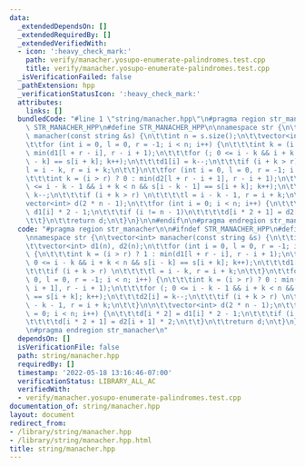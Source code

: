 ```yaml
---
data:
  _extendedDependsOn: []
  _extendedRequiredBy: []
  _extendedVerifiedWith:
  - icon: ':heavy_check_mark:'
    path: verify/manacher.yosupo-enumerate-palindromes.test.cpp
    title: verify/manacher.yosupo-enumerate-palindromes.test.cpp
  _isVerificationFailed: false
  _pathExtension: hpp
  _verificationStatusIcon: ':heavy_check_mark:'
  attributes:
    links: []
  bundledCode: "#line 1 \"string/manacher.hpp\"\n#pragma region str_manacher\n\n#ifndef\
    \ STR_MANACHER_HPP\n#define STR_MANACHER_HPP\n\nnamespace str {\n\tvector<int>\
    \ manacher(const string &s) {\n\t\tint n = s.size();\n\t\tvector<int> d1(n), d2(n);\n\
    \t\tfor (int i = 0, l = 0, r = -1; i < n; i++) {\n\t\t\tint k = (i > r) ? 1 :\
    \ min(d1[l + r - i], r - i + 1);\n\t\t\tfor (; 0 <= i - k && i + k < n && s[i\
    \ - k] == s[i + k]; k++);\n\t\t\td1[i] = k--;\n\t\t\tif (i + k > r) \n\t\t\t\t\
    l = i - k, r = i + k;\n\t\t}\n\t\tfor (int i = 0, l = 0, r = -1; i < n; i++) {\n\
    \t\t\tint k = (i > r) ? 0 : min(d2[l + r - i + 1], r - i + 1);\n\t\t\tfor (; 0\
    \ <= i - k - 1 && i + k < n && s[i - k - 1] == s[i + k]; k++);\n\t\t\td2[i] =\
    \ k--;\n\t\t\tif (i + k > r) \n\t\t\t\tl = i - k - 1, r = i + k;\n\t\t}\n\n\t\t\
    vector<int> d(2 * n - 1);\n\t\tfor (int i = 0; i < n; i++) {\n\t\t\td[i * 2] =\
    \ d1[i] * 2 - 1;\n\t\t\tif (i != n - 1)\n\t\t\t\td[i * 2 + 1] = d2[i + 1] * 2;\n\
    \t\t}\n\t\treturn d;\n\t}\n}\n\n#endif\n\n#pragma endregion str_manacher\n"
  code: "#pragma region str_manacher\n\n#ifndef STR_MANACHER_HPP\n#define STR_MANACHER_HPP\n\
    \nnamespace str {\n\tvector<int> manacher(const string &s) {\n\t\tint n = s.size();\n\
    \t\tvector<int> d1(n), d2(n);\n\t\tfor (int i = 0, l = 0, r = -1; i < n; i++)\
    \ {\n\t\t\tint k = (i > r) ? 1 : min(d1[l + r - i], r - i + 1);\n\t\t\tfor (;\
    \ 0 <= i - k && i + k < n && s[i - k] == s[i + k]; k++);\n\t\t\td1[i] = k--;\n\
    \t\t\tif (i + k > r) \n\t\t\t\tl = i - k, r = i + k;\n\t\t}\n\t\tfor (int i =\
    \ 0, l = 0, r = -1; i < n; i++) {\n\t\t\tint k = (i > r) ? 0 : min(d2[l + r -\
    \ i + 1], r - i + 1);\n\t\t\tfor (; 0 <= i - k - 1 && i + k < n && s[i - k - 1]\
    \ == s[i + k]; k++);\n\t\t\td2[i] = k--;\n\t\t\tif (i + k > r) \n\t\t\t\tl = i\
    \ - k - 1, r = i + k;\n\t\t}\n\n\t\tvector<int> d(2 * n - 1);\n\t\tfor (int i\
    \ = 0; i < n; i++) {\n\t\t\td[i * 2] = d1[i] * 2 - 1;\n\t\t\tif (i != n - 1)\n\
    \t\t\t\td[i * 2 + 1] = d2[i + 1] * 2;\n\t\t}\n\t\treturn d;\n\t}\n}\n\n#endif\n\
    \n#pragma endregion str_manacher\n"
  dependsOn: []
  isVerificationFile: false
  path: string/manacher.hpp
  requiredBy: []
  timestamp: '2022-05-18 13:16:46-07:00'
  verificationStatus: LIBRARY_ALL_AC
  verifiedWith:
  - verify/manacher.yosupo-enumerate-palindromes.test.cpp
documentation_of: string/manacher.hpp
layout: document
redirect_from:
- /library/string/manacher.hpp
- /library/string/manacher.hpp.html
title: string/manacher.hpp
---
```

